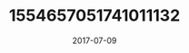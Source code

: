 ---
title: "1554657051741011132"
cover: "2017-07-09 07.33.04 1554657051741011132_46248401"
photo: "2017-07-09 07.33.04 1554657051741011132_46248401"
date: "2017-07-09"
type: "photo"
---